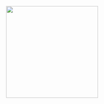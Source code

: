 <img src = "https://github.com/Dhruv-Kathiriya/2nd_lec_text_rech_flutter/assets/150034575/8b42601e-2bfd-475e-b69b-9819feca2da5" width = "250px">

